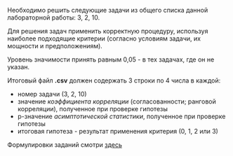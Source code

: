 Необходимо решить следующие задачи из общего списка данной лабораторной работы: 3, 2, 10.
    
Для решения задач применить корректную процедуру, используя наиболее подходящие критерии (согласно условиям задачи, их мощности и предположениям).

Уровень значимости принять равным 0,05 - в тех задачах, где он не указан.
    
Итоговый файл **.csv** должен содержать 3 строки по 4 числа в каждой: 

* номер задачи (3, 2, 10)
* значение *коэффициента корреляции* (согласованности; ранговой корреляции), полученное при проверке гипотезы
* p-значение *асимптотической статистики*, полученное при проверке гипотезы
* итоговая гипотеза - результат применения критерия (0, 1, 2 или 3)

Формулировки заданий смотри [здесь](../_content/)